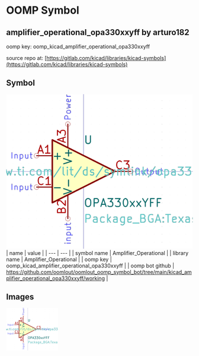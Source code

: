 # OOMP Symbol  
## amplifier_operational_opa330xxyff  by arturo182  
  
oomp key: oomp_kicad_amplifier_operational_opa330xxyff  
  
source repo at: [https://gitlab.com/kicad/libraries/kicad-symbols](https://gitlab.com/kicad/libraries/kicad-symbols)  
## Symbol  
  
[![working.png](working_600.png)](working.png)  
| name | value | 
| --- | --- | 
| symbol name | Amplifier_Operational | 
| library name | Amplifier_Operational | 
| oomp key | oomp_kicad_amplifier_operational_opa330xxyff | 
| oomp bot github | https://github.com/oomlout/oomlout_oomp_symbol_bot/tree/main/kicad_amplifier_operational_opa330xxyff/working | 
## Images  
  
[![working.png](working_140.png)](working.png)  
